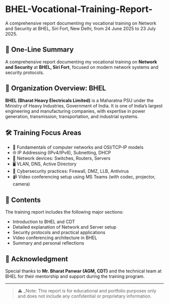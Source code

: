 # BHEL-Vocational-Training-Report-
A comprehensive report documenting my vocational training on Network and Security at BHEL, Siri Fort, New Delhi, from 24 June 2025 to 23 July 2025.

## 📄 One-Line Summary
A comprehensive report documenting my vocational training on **Network and Security** at **BHEL, Siri Fort**, focused on modern network systems and security protocols.

## 🏢 Organization Overview: BHEL
**BHEL (Bharat Heavy Electricals Limited)** is a Maharatna PSU under the Ministry of Heavy Industries, Government of India. It is one of India’s largest engineering and manufacturing companies, with expertise in power generation, transmission, transportation, and industrial systems.

## 🛠️ Training Focus Areas
- 🔌 Fundamentals of computer networks and OSI/TCP-IP models  
- 🌐 IP Addressing (IPv4/IPv6), Subnetting, DHCP  
- 🔧 Network devices: Switches, Routers, Servers  
- 🖥️ VLAN, DNS, Active Directory  
- 🔐 Cybersecurity practices: Firewall, DMZ, LLB, Antivirus  
- 📹 Video conferencing setup using MS Teams (with codec, projector, camera)

## 📁 Contents
The training report includes the following major sections:
- Introduction to BHEL and CDT
- Detailed explanation of Network and Server setup
- Security protocols and practical applications
- Video conferencing architecture in BHEL
- Summary and personal reflections

## 🙏 Acknowledgment
Special thanks to **Mr. Bharat Panwar (AGM, CDT)** and the technical team at BHEL for their mentorship and support during the training program.

---

> ⚠️ _Note: This report is for educational and portfolio purposes only and does not include any confidential or proprietary information.
